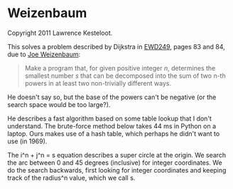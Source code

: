 Weizenbaum
==========

Copyright 2011 Lawrence Kesteloot.

This solves a problem described by Dijkstra in [EWD249][EWD249], pages 83 and
84, due to [Joe Weizenbaum][Joe Weizenbaum]:

> Make a program that, for given positive integer _n_, determines the smallest number
> _s_ that can be decomposed into the sum of two n-th powers in at least two non-trivially
> different ways.

He doesn't say so, but the base of the powers can't be negative (or the search space
would be too large?).

He describes a fast algorithm based on some table lookup that I don't understand.
The brute-force method below takes 44 ms in Python on a laptop. Ours makes use
of a hash table, which perhaps he didn't want to use (in 1969).

The i^n + j^n = s equation describes a super circle at the origin. We search the
arc between 0 and 45 degrees (inclusive) for integer coordinates. We do the search
backwards, first looking for integer coordinates and keeping track of the radius^n
value, which we call s.

[EWD249]: http://www.cs.utexas.edu/~EWD/ewd02xx/EWD249.PDF
[Joe Weizenbaum]: http://en.wikipedia.org/wiki/Joseph_Weizenbaum
